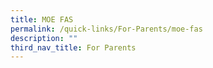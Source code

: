 ```yaml
---
title: MOE FAS
permalink: /quick-links/For-Parents/moe-fas
description: ""
third_nav_title: For Parents
---
```

